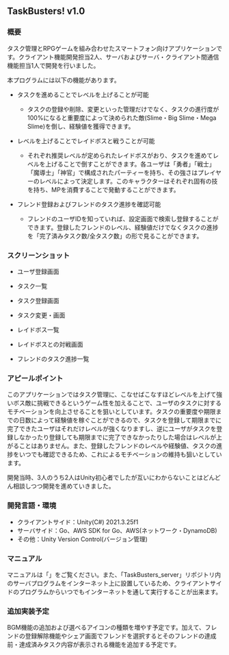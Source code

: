 ## TaskBusters! v1.0

### 概要
タスク管理とRPGゲームを組み合わせたスマートフォン向けアプリケーションです。クライアント機能開発担当2人、サーバおよびサーバ・クライアント間通信機能担当1人で開発を行いました。

本プログラムには以下の機能があります。
- タスクを進めることでレベルを上げることが可能
    - タスクの登録や削除、変更といった管理だけでなく、タスクの進行度が100%になると重要度によって決められた敵(Slime・Big Slime・Mega Slime)を倒し、経験値を獲得できます。 

- レベルを上げることでレイドボスと戦うことが可能
    - それぞれ推奨レベルが定められたレイドボスがおり、タスクを進めてレベルを上げることで倒すことができます。各ユーザは「勇者」「戦士」「魔導士」「神官」で構成されたパーティーを持ち、その強さはプレイヤーのレベルによって決定します。このキャラクターはそれぞれ固有の技を持ち、MPを消費することで発動することができます。

- フレンド登録およびフレンドのタスク進捗を確認可能
    - フレンドのユーザIDを知っていれば、設定画面で検索し登録することができます。登録したフレンドのレベル、経験値だけでなくタスクの進捗を「完了済みタスク数/全タスク数」の形で見ることができます。


### スクリーンショット
- ユーザ登録画面

- タスク一覧

- タスク登録画面

- タスク変更・画面

- レイドボス一覧

- レイドボスとの対戦画面

- フレンドのタスク進捗一覧

### アピールポイント
このアプリケーションではタスク管理に、こなせばこなすほどレベルを上げて強いボス敵に挑戦できるというゲーム性を加えることで、ユーザのタスクに対するモチベーションを向上させることを狙いとしています。タスクの重要度や期限までの日数によって経験値を稼ぐことができるので、タスクを登録して期限までに完了できたユーザはそれだけレベルが強くなりますし、逆にユーザがタスクを登録しなかったり登録しても期限までに完了できなかったりした場合はレベルが上がることはありません。また、登録したフレンドのレベルや経験値、タスクの進捗をいつでも確認できるため、これによるモチベーションの維持も狙いとしています。

開発当時、3人のうち2人はUnity初心者でしたが互いにわからないことはどんどん相談しつつ開発を進めていきました。

### 開発言語・環境
- クライアントサイド：Unity(C#) 2021.3.25f1
- サーバサイド：Go、AWS SDK for Go、AWS(ネットワーク・DynamoDB)
- その他：Unity Version Control(バージョン管理)

### マニュアル
マニュアルは「」をご覧ください。また、「TaskBusters_server」リポジトリ内のサーバプログラムをインターネット上に設置しているため、クライアントサイドのプログラムからいつでもインターネットを通して実行することが出来ます。

### 追加実装予定
BGM機能の追加および選べるアイコンの種類を増やす予定です。加えて、フレンドの登録解除機能やシェア画面でフレンドを選択するとそのフレンドの達成前・達成済みタスク内容が表示される機能を追加する予定です。